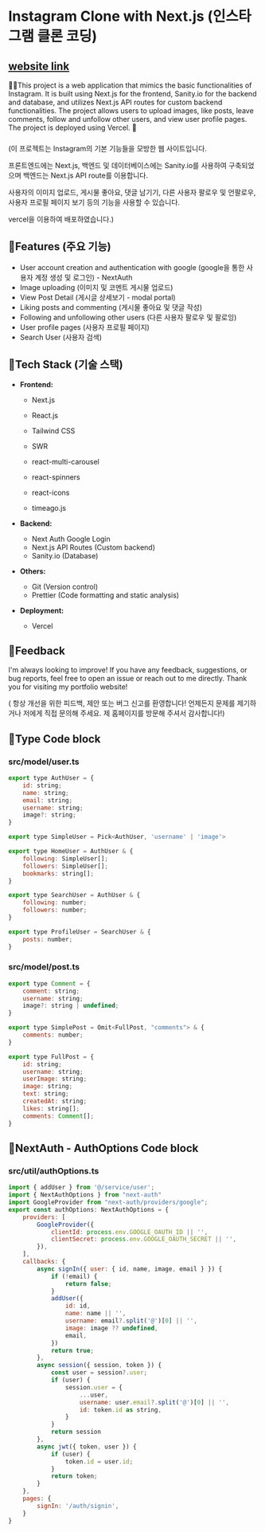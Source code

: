 # Instagram Clone with Next.js (인스타그램 클론 코딩)

## [website link](https://next-js-instagram-clone.vercel.app/)

📸🌟This project is a web application that mimics the basic functionalities of Instagram. It is built using Next.js for the frontend, Sanity.io for the backend and database, and utilizes Next.js API routes for custom backend functionalities.
The project allows users to upload images, like posts, leave comments, follow and unfollow other users, and view user profile pages.
The project is deployed using Vercel. 🚀

###

(이 프로젝트는 Instagram의 기본 기능들을 모방한 웹 사이트입니다.

프론트엔드에는 Next.js, 백엔드 및 데이터베이스에는 Sanity.io를 사용하여 구축되었으며 백엔드는 Next.js API route를 이용합니다.

사용자의 이미지 업로드, 게시물 좋아요, 댓글 남기기, 다른 사용자 팔로우 및 언팔로우, 사용자 프로필 페이지 보기 등의 기능을 사용할 수 있습니다.

vercel을 이용하여 배포하였습니다.)


## 🌟Features (주요 기능)

- User account creation and authentication with google (google을 통한 사용자 계정 생성 및 로그인) - NextAuth
- Image uploading (이미지 및 코멘트 게시물 업로드)
- View Post Detail (게시글 상세보기 - modal portal)
- Liking posts and commenting (게시물 좋아요 및 댓글 작성)
- Following and unfollowing other users (다른 사용자 팔로우 및 팔로잉)
- User profile pages (사용자 프로필 페이지)
- Search User (사용자 검색)

## 🌟Tech Stack (기술 스택)

- **Frontend:**
  - Next.js
  - React.js
  - Tailwind CSS
  
  - SWR
  - react-multi-carousel
  - react-spinners
  - react-icons
  - timeago.js

- **Backend:**
  - Next Auth Google Login
  - Next.js API Routes (Custom backend)
  - Sanity.io (Database)

- **Others:**
  - Git (Version control)
  - Prettier (Code formatting and static analysis)

- **Deployment:**
  - Vercel

## 🌟Feedback
I'm always looking to improve! If you have any feedback, suggestions, or bug reports, feel free to open an issue or reach out to me directly.
Thank you for visiting my portfolio website!

( 항상 개선을 위한 피드백, 제안 또는 버그 신고를 환영합니다! 언제든지 문제를 제기하거나 저에게 직접 문의해 주세요.
 제 홈페이지를 방문해 주셔서 감사합니다!)



## 🌟Type Code block

### src/model/user.ts
```js
export type AuthUser = {
    id: string;
    name: string;
    email: string;
    username: string;
    image?: string;
}

export type SimpleUser = Pick<AuthUser, 'username' | 'image'>

export type HomeUser = AuthUser & {
    following: SimpleUser[];
    followers: SimpleUser[];
    bookmarks: string[];
}

export type SearchUser = AuthUser & {
    following: number;
    followers: number;
}

export type ProfileUser = SearchUser & {
    posts: number;
}
```

### src/model/post.ts
```js
export type Comment = {
    comment: string;
    username: string;
    image?: string | undefined;
}

export type SimplePost = Omit<FullPost, "comments"> & {
    comments: number;
}

export type FullPost = {
    id: string;
    username: string;
    userImage: string;
    image: string;
    text: string;
    createdAt: string;
    likes: string[];
    comments: Comment[];
}
```


## 🌟NextAuth - AuthOptions Code block
### src/util/authOptions.ts
```js
import { addUser } from '@/service/user';
import { NextAuthOptions } from "next-auth"
import GoogleProvider from "next-auth/providers/google";
export const authOptions: NextAuthOptions = {
    providers: [
        GoogleProvider({
            clientId: process.env.GOOGLE_OAUTH_ID || '',
            clientSecret: process.env.GOOGLE_OAUTH_SECRET || '',
        }),
    ],
    callbacks: {
        async signIn({ user: { id, name, image, email } }) {
            if (!email) {
                return false;
            }
            addUser({
                id: id,
                name: name || '',
                username: email?.split('@')[0] || '',
                image: image ?? undefined,
                email,
            })
            return true;
        },
        async session({ session, token }) {
            const user = session?.user;
            if (user) {
                session.user = {
                    ...user,
                    username: user.email?.split('@')[0] || '',
                    id: token.id as string,
                }
            }
            return session
        },
        async jwt({ token, user }) {
            if (user) {
                token.id = user.id;
            }
            return token;
        }
    },
    pages: {
        signIn: '/auth/signin',
    }
}

```